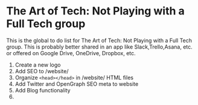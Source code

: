 # The Art of Tech: Not Playing with a Full Tech group

This is the global to do list for The Art of Tech: Not Playing with a Full Tech group.
This is probably better shared in an app like Slack,Trello,Asana, etc. or offered on Google Drive, OneDrive, Dropbox, etc.

1. Create a new logo
2. Add SEO to /website/
3. Organize `<head></head>` in /website/ HTML files
4. Add Twitter and OpenGraph SEO meta to website
5. Add Blog functionality
6. 
